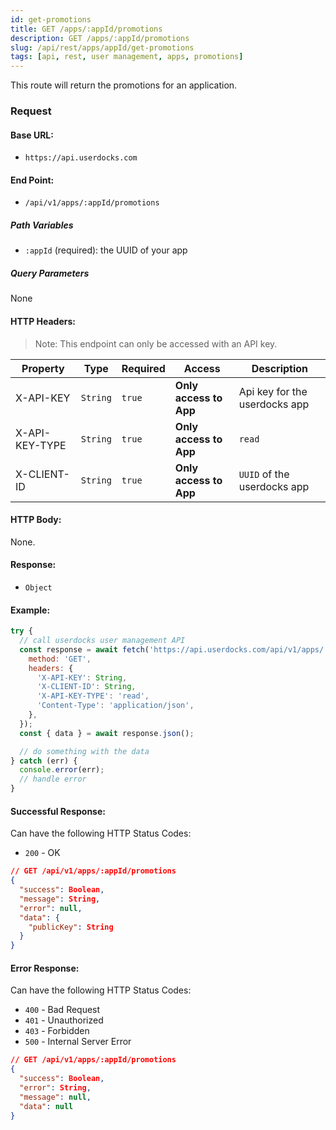 ```yaml
---
id: get-promotions
title: GET /apps/:appId/promotions
description: GET /apps/:appId/promotions
slug: /api/rest/apps/appId/get-promotions
tags: [api, rest, user management, apps, promotions]
---
```


This route will return the promotions for an application.

### Request

#### Base URL:

- `https://api.userdocks.com`

#### End Point:

- `/api/v1/apps/:appId/promotions`

##### Path Variables

- `:appId` (required): the UUID of your app

##### Query Parameters

None

#### HTTP Headers:

> Note: This endpoint can only be accessed with an API key.

| Property       | Type        | Required  | Access                 | Description                   |
| -------------- | ----------- | --------- | ---------------------- | ----------------------------- |
| X-API-KEY      | `String` | `true` | **Only access to App** | Api key for the userdocks app |
| X-API-KEY-TYPE | `String` | `true` | **Only access to App** | `read`                        |
| X-CLIENT-ID    | `String` | `true` | **Only access to App** | `UUID` of the userdocks app   |

#### HTTP Body:

None.

#### Response:

- `Object`

#### Example:

```js
try {
  // call userdocks user management API
  const response = await fetch('https://api.userdocks.com/api/v1/apps/:appId/promotions', {
    method: 'GET',
    headers: {
      'X-API-KEY': String,
      'X-CLIENT-ID': String,
      'X-API-KEY-TYPE': 'read',
      'Content-Type': 'application/json',
    },
  });
  const { data } = await response.json();

  // do something with the data
} catch (err) {
  console.error(err);
  // handle error
}
```

#### Successful Response:

Can have the following HTTP Status Codes:

- `200` - OK

```json
// GET /api/v1/apps/:appId/promotions
{
  "success": Boolean,
  "message": String,
  "error": null,
  "data": {
    "publicKey": String
  }
}
```

#### Error Response:

Can have the following HTTP Status Codes:

- `400` - Bad Request
- `401` - Unauthorized
- `403` - Forbidden
- `500` - Internal Server Error

```json
// GET /api/v1/apps/:appId/promotions
{
  "success": Boolean,
  "error": String,
  "message": null,
  "data": null
}
```
